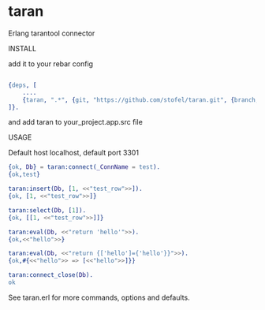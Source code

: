 # taran


Erlang tarantool connector

INSTALL

add it to your rebar config

```erlang

{deps, [
    ....
    {taran, ".*", {git, "https://github.com/stofel/taran.git", {branch, "master"}}}
]}.
```

and add taran to your_project.app.src file

USAGE

Default host localhost, default port 3301

```erlang
{ok, Db} = taran:connect(_ConnName = test).
{ok,test}

taran:insert(Db, [1, <<"test_row">>]).
{ok, [1, <<"test_row">>]}

taran:select(Db, [1]).
{ok, [[1, <<"test_row">>]]}

taran:eval(Db, <<"return 'hello'">>).
{ok,<<"hello">>}

taran:eval(Db, <<"return {['hello']={'hello'}}">>).
{ok,#{<<"hello">> => [<<"hello">>]}}

taran:connect_close(Db).
ok
```

See taran.erl for more commands, options and defaults.
